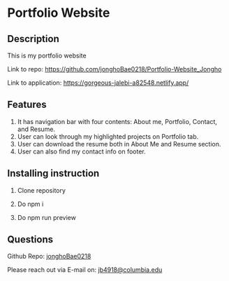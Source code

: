 # Portfolio Website

## Description

This is my portfolio website

Link to repo: https://github.com/jonghoBae0218/Portfolio-Website_Jongho

Link to application: https://gorgeous-jalebi-a82548.netlify.app/

## Features

1. It has navigation bar with four contents: About me, Portfolio, Contact, and Resume.
2. User can look through my highlighted projects on Portfolio tab.
3. User can download the resume both in About Me and Resume section.
4. User can also find my contact info on footer.

## Installing instruction

1. Clone repository

2. Do npm i

3. Do npm run preview

## Questions

Github Repo: [jonghoBae0218](https://github.com/jonghoBae0218)

Please reach out via E-mail on: jb4918@columbia.edu
